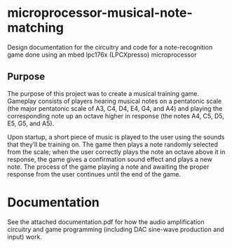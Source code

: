 # microprocessor-musical-note-matching
Design documentation for the circuitry and code for a note-recognition game done using an mbed lpc176x (LPCXpresso) microprocessor

## Purpose
The purpose of this project was to create a musical training game. Gameplay consists of players hearing musical notes on a pentatonic scale (the major pentatonic scale of A3, C4, D4, E4, G4, and A4) and playing the corresponding note up an octave higher in response (the notes A4, C5, D5, E5, G5, and A5).

Upon startup, a short piece of music is played to the user using the sounds that they’ll be training on. The game then plays a note randomly selected from the scale; when the user correctly plays the note an octave above it in response, the game gives a confirmation sound effect and plays a new note. The process of the game playing a note and awaiting the proper response from the user continues until the end of the game.


# Documentation
See the attached documentation.pdf for how the audio amplification circuitry and game programming (including DAC sine-wave production and input) work.